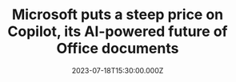 ---
external: true
url: https://www.theverge.com/2023/7/18/23798627/microsoft-365-copilot-price-commercial-enterprise
title: Microsoft puts a steep price on Copilot, its AI-powered future of Office documents
description: Microsoft 365 businesses will have to pay $30 per user per month extra to get access to Copilot.
date: 2023-07-18T15:30:00.000Z
icon: https://superb-rose-sheep.faviconkit.com/theverge.com/32
source: The Verge
---